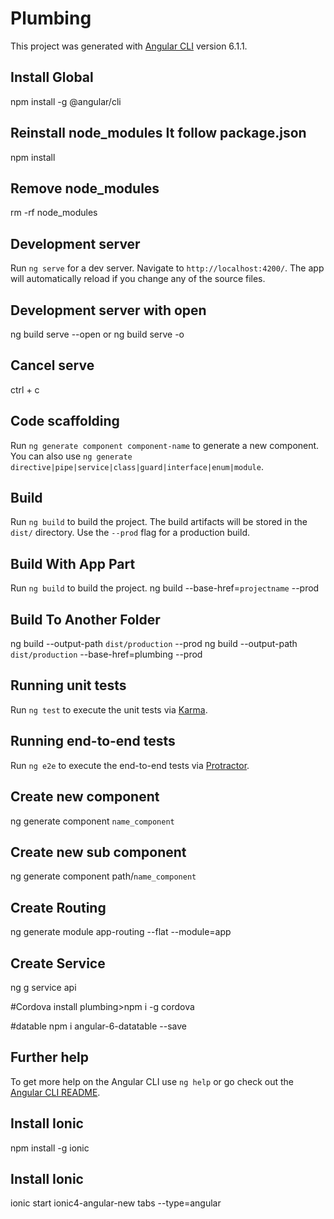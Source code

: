 # Plumbing

This project was generated with [Angular CLI](https://github.com/angular/angular-cli) version 6.1.1.

## Install Global 
npm install -g @angular/cli

## Reinstall node_modules It follow package.json
npm install

## Remove node_modules
rm -rf node_modules

## Development server

Run `ng serve` for a dev server. Navigate to `http://localhost:4200/`. The app will automatically reload if you change any of the source files.

## Development server with open
ng build serve --open or ng build serve -o

## Cancel serve
ctrl + c

## Code scaffolding

Run `ng generate component component-name` to generate a new component. You can also use `ng generate directive|pipe|service|class|guard|interface|enum|module`.

## Build

Run `ng build` to build the project. The build artifacts will be stored in the `dist/` directory. Use the `--prod` flag for a production build.

## Build With App Part
Run `ng build` to build the project. ng build --base-href=`projectname` --prod

## Build To Another Folder
ng build --output-path `dist/production` --prod
ng build --output-path `dist/production` --base-href=plumbing --prod

## Running unit tests

Run `ng test` to execute the unit tests via [Karma](https://karma-runner.github.io).

## Running end-to-end tests

Run `ng e2e` to execute the end-to-end tests via [Protractor](http://www.protractortest.org/).

## Create new component
ng generate component `name_component`

## Create new sub component
ng generate component path/`name_component`

## Create Routing
ng generate module app-routing --flat --module=app

## Create Service
ng g service api

#Cordova install
plumbing>npm i -g cordova

#datable
npm i angular-6-datatable --save

## Further help

To get more help on the Angular CLI use `ng help` or go check out the [Angular CLI README](https://github.com/angular/angular-cli/blob/master/README.md).


## Install Ionic
npm install -g ionic

## Install Ionic
ionic start ionic4-angular-new tabs --type=angular